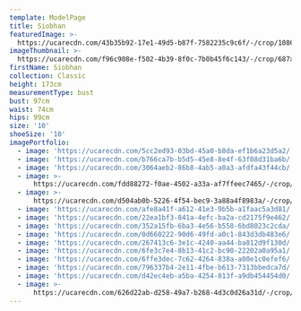 ```yaml
---
template: ModelPage
title: Siobhan
featuredImage: >-
  https://ucarecdn.com/43b35b92-17e1-49d5-b87f-7582235c9c6f/-/crop/1086x690/0,0/-/preview/
imageThumbnail: >-
  https://ucarecdn.com/f96c908e-f502-4b39-8f0c-7b0b45f6c143/-/crop/687x824/318,0/-/preview/
firstName: Siobhan
collection: Classic
height: 173cm
measurementType: bust
bust: 97cm
waist: 74cm
hips: 99cm
size: '10'
shoeSize: '10'
imagePortfolio:
  - image: 'https://ucarecdn.com/5cc2ed93-03bd-45a0-b8da-ef1b6a23d5a2/'
  - image: 'https://ucarecdn.com/b766ca7b-b5d5-45e8-8e4f-63f08d31ba6b/'
  - image: 'https://ucarecdn.com/3064aeb2-86b8-4ab5-a0a3-afdfa43f44cb/'
  - image: >-
      https://ucarecdn.com/fdd88272-f0ae-4502-a33a-af7ffeec7465/-/crop/1070x1249/0,0/-/preview/
  - image: >-
      https://ucarecdn.com/d504ab0b-5226-4f54-bec9-3a88a4f8983a/-/crop/1073x1258/0,0/-/preview/
  - image: 'https://ucarecdn.com/afe8a41f-a612-41e3-9b5b-a1faac5a3d81/'
  - image: 'https://ucarecdn.com/22ea1bf3-841a-4efc-ba2a-cd2175f9e462/'
  - image: 'https://ucarecdn.com/352a15fb-6ba3-4e56-b558-6bd8023c2cda/'
  - image: 'https://ucarecdn.com/0d660222-90d6-49fd-a0c1-843d3db483e6/'
  - image: 'https://ucarecdn.com/267413c6-3e1c-4240-aa44-ba812d9f130d/'
  - image: 'https://ucarecdn.com/6fe3c7e4-8b13-41c2-bc90-22202a0a95a1/'
  - image: 'https://ucarecdn.com/6ffe3dec-7c62-4264-838a-a00e1c0efef6/'
  - image: 'https://ucarecdn.com/796337b4-2e11-4fbe-b613-7313bbedca7d/'
  - image: 'https://ucarecdn.com/d42ec4eb-a5ba-4254-813f-a9db454454d0/'
  - image: >-
      https://ucarecdn.com/626d22ab-d258-49a7-b268-4d3c0d26a31d/-/crop/1170x1722/0,45/-/preview/
---
```


